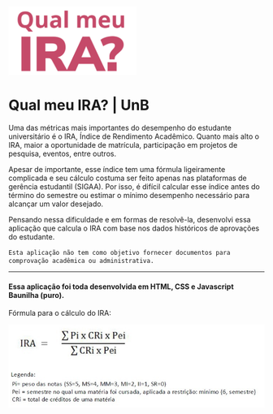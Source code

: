 <img src="assets/img/Logo.svg" width="50%">
    
# Qual meu IRA? | UnB
Uma das métricas mais importantes do desempenho do estudante universitário é o IRA, Índice de Rendimento Acadêmico. Quanto mais alto o IRA, maior a oportunidade de matrícula, participação em projetos de pesquisa, eventos, entre outros. 
    
Apesar de importante, esse índice tem uma fórmula ligeiramente complicada e seu cálculo costuma ser feito apenas nas plataformas de gerência estudantil (SIGAA). Por isso, é difícil calcular esse índice antes do término do semestre ou estimar o mínimo desempenho necessário para alcançar um valor desejado.

Pensando nessa dificuldade e em formas de resolvê-la, desenvolvi essa aplicação que calcula o IRA com base nos dados históricos de aprovações do estudante.
</div>
</div>



    Esta aplicação não tem como objetivo fornecer documentos para comprovação acadêmica ou administrativa.

---

#### Essa aplicação foi toda desenvolvida em HTML, CSS e Javascript Baunilha (puro). 

Fórmula para o cálculo do IRA:

![IRA](assets/img/formula.png)
